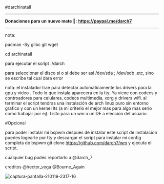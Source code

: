 #darchinstall 

------------------------------------------------------------------------------------

**Donaciones para un nuevo mate 🧉**: **https://paypal.me/darch7**

--------------------------------------------------------------------------------------

nota:

pacman -Sy glibc git wget

cd archinstall

para ejecutar el script      ./darch


para seleccionar el disco si o si debe ser asi /dev/sda ; /dev/sdb ,etc, sino se escribe tal cual dara error


nota: el instalador trae para detectar automaticamente los drivers para la gpu y video . Todo lo que instala aparecerá en la tty. Ya viene con codecs y controadores para celulares, codecs multimedia, xorg y drivers wifi.
al terminar el script tendras una instalación de arch linux puro sin entorno grafico y con un kernel lts (a mi criterio el mejor mas para algo mas serio como trabajar por ej). Listo para un wm o un DE a eleccion del usuario.


#Opcional


para poder instalar mi bspwm despues de instalar este script de instalacion puedes logearte por tty y descargar el script para instalar mi config completa de bspwm git clone https://github.com/darch7/wm y ejecuta el script.




cualquier bug pudes reportarlo a @darch_7



creditos @hector_vega @Bourne_Again



![captura-pantalla-210119-2317-16](https://user-images.githubusercontent.com/70046164/105121824-c541c600-5ab3-11eb-9b7b-d3889715f54b.png)
